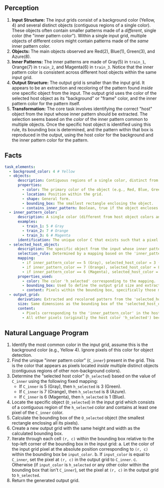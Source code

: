 ## Perception

1.  **Input Structure:** The input grids consist of a background color (Yellow, 4) and several distinct objects (contiguous regions of a single color). These objects often contain smaller patterns made of a *different*, single color (the "inner pattern color"). Within a single input grid, multiple objects of different colors might contain patterns made of the *same* inner pattern color.
2.  **Objects:** The main objects observed are Red(2), Blue(1), Green(3), and Azure(8).
3.  **Inner Patterns:** The inner patterns are made of Gray(5) in `train_1`, Orange(7) in `train_2`, and Magenta(6) in `train_3`. Notice that the inner pattern color is consistent across different host objects within the same input grid.
4.  **Output Structure:** The output grid is smaller than the input grid. It appears to be an extraction and recoloring of the pattern found *inside* one specific object from the input. The output grid uses the color of the selected host object as its "background" or "frame" color, and the inner pattern color for the pattern itself.
5.  **Transformation:** The core task involves identifying the correct "host" object from the input whose inner pattern should be extracted. The selection seems based on the *color* of the inner pattern common to multiple objects. Once the specific host object is identified using this rule, its bounding box is determined, and the pattern within that box is reproduced in the output, using the host color for the background and the inner pattern color for the pattern.

## Facts


```yaml
task_elements:
  - background_color: 4 # Yellow
  - objects:
      description: Contiguous regions of a single color, distinct from the background.
      properties:
        - color: The primary color of the object (e.g., Red, Blue, Green, Azure).
        - location: Position within the grid.
        - shape: General form.
        - bounding_box: The smallest rectangle enclosing the object.
        - contains_inner_pattern: Boolean, true if the object encloses pixels of the 'inner_pattern_color'.
  - inner_pattern_color:
      description: A single color (different from host object colors and background) found as pixels inside one or more host objects within a single input grid.
      examples:
        - train_1: 5 # Gray
        - train_2: 7 # Orange
        - train_3: 6 # Magenta
      identification: The unique color C that exists such that a pixel of color C is adjacent to a pixel of a host color H (where H is not background and H != C), and C appears within multiple different host colors.
  - selected_host_object:
      description: The specific object from the input whose inner pattern determines the output.
      selection_rule: Determined by a mapping based on the 'inner_pattern_color'.
      mapping:
        - if inner_pattern_color == 5 (Gray), selected_host_color = 3 (Green)
        - if inner_pattern_color == 7 (Orange), selected_host_color = 8 (Azure)
        - if inner_pattern_color == 6 (Magenta), selected_host_color = 1 (Blue)
      properties_used:
        - color: The color 'h_selected' corresponding to the mapping.
        - bounding_box: Used to define the output grid size and extract the pattern region.
        - content: Pixels within the bounding box, specifically those matching 'inner_pattern_color' and 'h_selected'.
  - output_grid:
      derivation: Extracted and recolored pattern from the 'selected_host_object'.
      size: Same dimensions as the bounding box of the 'selected_host_object'.
      content:
        - Pixels corresponding to the 'inner_pattern_color' in the host object's subgrid retain that color.
        - All other pixels (originally the host color 'h_selected') become 'h_selected'.
```


## Natural Language Program

1.  Identify the most common color in the input grid, assume this is the background color (e.g., Yellow 4). Ignore pixels of this color for object detection.
2.  Find the unique "inner pattern color" (`C_inner`) present in the grid. This is the color that appears as pixels located *inside* multiple distinct objects (contiguous regions of other non-background colors).
3.  Determine the "selected host color" (`h_selected`) based on the value of `C_inner` using the following fixed mapping:
    *   If `C_inner` is 5 (Gray), then `h_selected` is 3 (Green).
    *   If `C_inner` is 7 (Orange), then `h_selected` is 8 (Azure).
    *   If `C_inner` is 6 (Magenta), then `h_selected` is 1 (Blue).
4.  Locate the specific object (`O_selected`) in the input grid which consists of a contiguous region of the `h_selected` color and contains at least one pixel of the `C_inner` color.
5.  Calculate the bounding box of the `O_selected` object (the smallest rectangle enclosing all its pixels).
6.  Create a new output grid with the same height and width as the calculated bounding box.
7.  Iterate through each cell `(r, c)` within the bounding box relative to the top-left corner of the bounding box in the input grid:
    a.  Let the color of the input grid pixel at the absolute position corresponding to `(r, c)` within the bounding box be `input_color`.
    b.  If `input_color` is equal to `C_inner`, set the pixel at `(r, c)` in the output grid to `C_inner`.
    c.  Otherwise (if `input_color` is `h_selected` or any other color within the bounding box that isn't `C_inner`), set the pixel at `(r, c)` in the output grid to `h_selected`.
8.  Return the generated output grid.